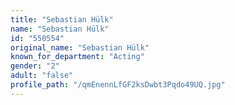 ```yaml
---
title: "Sebastian Hülk"
name: "Sebastian Hülk"
id: "550554"
original_name: "Sebastian Hülk"
known_for_department: "Acting"
gender: "2"
adult: "false"
profile_path: "/qmEnennLfGF2ksDwbt3Pqdo49UQ.jpg"
---
```

